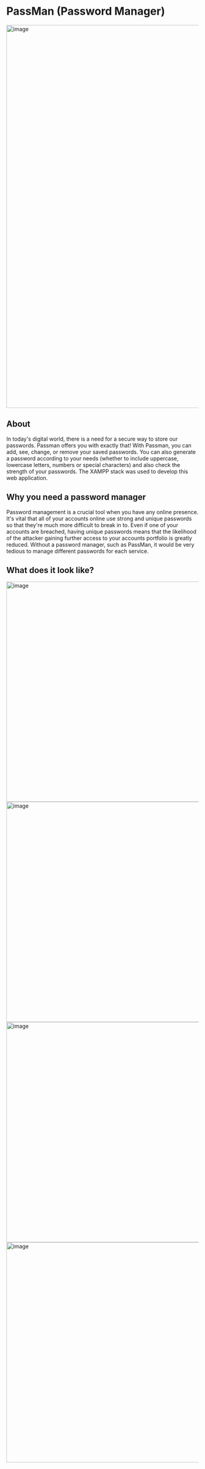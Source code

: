 # PassMan (Password Manager)

<img width="1000" alt="image" src="https://user-images.githubusercontent.com/81457271/180421794-151fe72d-ddfc-44d0-84f9-4630da71b88b.png">

## About
In today's digital world, there is a need for a secure way to store our passwords. Passman offers you with exactly that! With Passman, you can add, see, change, or remove your saved passwords. You can also generate a password according to your needs (whether to include uppercase, lowercase letters, numbers or special characters) and also check the strength of your passwords. The XAMPP stack was used to develop this web application.

## Why you need a password manager
Password management is a crucial tool when you have any online presence. It's vital that all of your accounts online use strong and unique passwords so that they're much more difficult to break in to. Even if one of your accounts are breached, having unique passwords means that the likelihood of the attacker gaining further access to your accounts portfolio is greatly reduced. Without a password manager, such as PassMan, it would be very tedious to manage different passwords for each service.

## What does it look like?
<img width="575" alt="image" src="https://user-images.githubusercontent.com/81457271/180422923-d23d8393-73a1-4ce1-a314-703a2b740610.png">
<img width="575" alt="image" src="https://user-images.githubusercontent.com/81457271/180422998-03cf0c95-84c6-4d59-93e9-692cc44babd9.png">
<img width="575" alt="image" src="https://user-images.githubusercontent.com/81457271/180423213-af8402be-6e4f-4ff5-ba4f-7720736b786e.png">
<img width="575" alt="image" src="https://user-images.githubusercontent.com/81457271/180423256-12496e03-11bf-49a6-acf4-4929564c6d4c.png">
